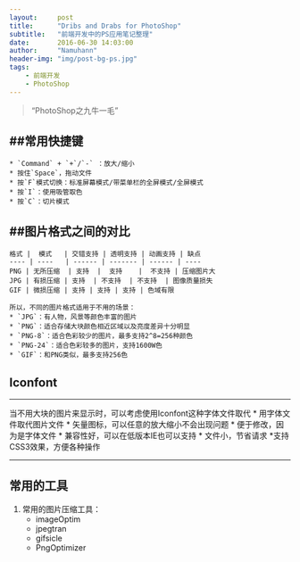 ```yaml
---
layout:     post
title:      "Dribs and Drabs for PhotoShop"
subtitle:   "前端开发中的PS应用笔记整理"
date:       2016-06-30 14:03:00
author:     "Namuhann"
header-img: "img/post-bg-ps.jpg"
tags:
    - 前端开发 
    - PhotoShop
---
```



> “PhotoShop之九牛一毛”


##常用快捷键
---
	* `Command` + `+`/`-` ：放大/缩小
	* 按住`Space`，拖动文件
	* 按`F`模式切换：标准屏幕模式/带菜单栏的全屏模式/全屏模式
	* 按`I`：使用吸管取色
	* 按`C`：切片模式		



##图片格式之间的对比  
---  
	
	格式 |  模式   | 交错支持 | 透明支持 | 动画支持 | 缺点
	---- | ----   | ------ | ------- | ------ | ----
	PNG | 无所压缩  | 支持  |  支持    |  不支持 | 压缩图片大
	JPG | 有损压缩 | 支持  | 不支持  | 不支持  | 图像质量损失
	GIF | 微损压缩 | 支持 | 支持 | 支持 | 色域有限

	所以，不同的图片格式适用于不用的场景：
	* `JPG`：有人物，风景等颜色丰富的图片
	* `PNG`：适合存储大块颜色相近区域以及亮度差异十分明显
	* `PNG-8`：适合色彩较少的图片，最多支持2^8=256种颜色
	* `PNG-24`：适合色彩较多的图片，支持1600W色
	* `GIF`：和PNG类似，最多支持256色

## Iconfont
---
	
当不用大块的图片来显示时，可以考虑使用Iconfont这种字体文件取代
	* 用字体文件取代图片文件
	* 矢量图标，可以任意的放大缩小不会出现问题
	* 便于修改，因为是字体文件
	* 兼容性好，可以在低版本IE也可以支持
	* 文件小，节省请求
*支持CSS3效果，方便各种操作
	
---

## 常用的工具
1. 常用的图片压缩工具：
	* imageOptim
	* jpegtran
	* gifsicle
	* PngOptimizer